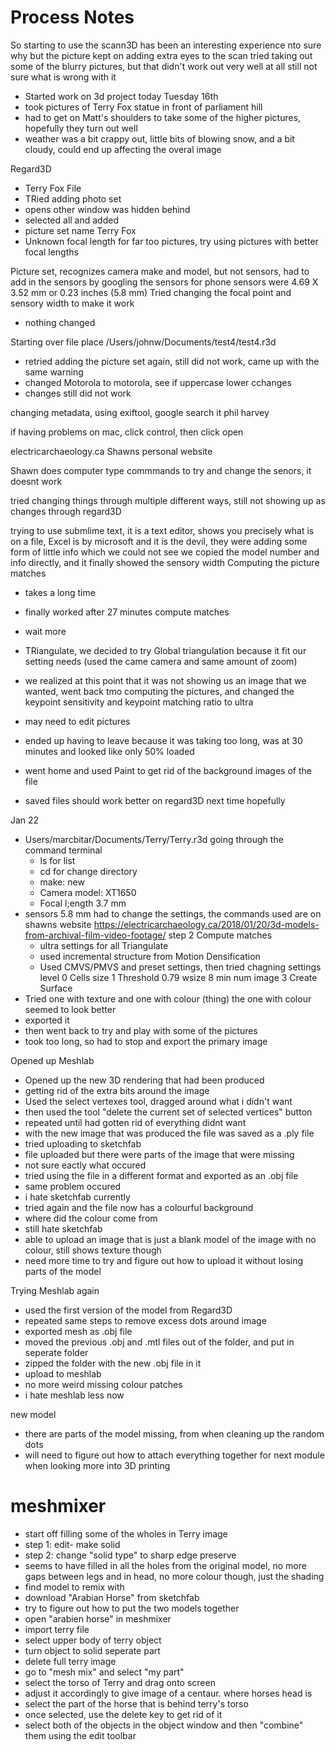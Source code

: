 # Process Notes

So starting to use the scann3D has been an interesting experience
nto sure why but the picture kept on adding extra eyes to the scan
tried taking out some of the blurry pictures, but that didn't work out very well at all
still not sure what is wrong with it

- Started work on 3d project today Tuesday 16th
- took pictures of Terry Fox statue in front of parliament hill
- had to get on Matt's shoulders to take some of the higher pictures, hopefully they turn out well
- weather was a bit crappy out, little bits of blowing snow, and a bit cloudy, could end up affecting the overal image

Regard3D
- Terry Fox File
- TRied adding photo set
- opens other window was hidden behind
- selected all and added
- picture set name Terry Fox
- Unknown focal length for far too pictures, try using pictures with better focal lengths

Picture set, recognizes camera make and model, but not sensors, had to add in the sensors by googling the sensors for phone
sensors were 4.69 X 3.52 mm or 0.23 inches (5.8 mm)
Tried changing the focal point and sensory width to make it work
- nothing changed

Starting over
file place
/Users/johnw/Documents/test4/test4.r3d
- retried adding the picture set again, still did not work, came up with the same warning
- changed Motorola to motorola, see if uppercase lower cchanges
- changes still did not work

changing metadata, using exiftool, google search it phil harvey

if having problems on mac, click control, then click open

electricarchaeology.ca Shawns personal website

Shawn does computer type commmands to try and change the senors, it doesnt work

tried changing things through multiple different ways, still not showing up as changes through regard3D

trying to use submlime text, it is a text editor, shows you precisely what is on a file,
Excel is by microsoft and it is the devil, they were adding some form of little info which we could not see
we copied the model number and info directly, and it finally showed the sensory width 
Computing the picture matches
- takes a long time
- finally worked after 27 minutes
compute matches
- wait more
- TRiangulate, we decided to try Global triangulation because it fit our setting needs (used the came camera and same amount of zoom)
- we realized at this point that it was not showing us an image that we wanted, went back tmo computing the pictures, and changed the keypoint sensitivity and keypoint matching ratio to ultra
- may need to edit pictures
- ended up having to leave because it was taking too long, was at 30 minutes and looked like only 50% loaded

- went home and used Paint to get rid of the background images of the file
- saved files should work better on regard3D next time hopefully

Jan 22
- Users/marcbitar/Documents/Terry/Terry.r3d
going through the command terminal
  - ls for list
  - cd for change directory
  - make: new
  - Camera model: XT1650
  - Focal l;ength 3.7 mm
- sensors 5.8 mm
had to change the settings, the commands used are on shawns website 
https://electricarchaeology.ca/2018/01/20/3d-models-from-archival-film-video-footage/ step 2
Compute matches
  - ultra settings for all
 Triangulate
  - used incremental structure from Motion
  Densification
  - Used CMVS/PMVS and preset settings, then tried chagning settings level 0 Cells size 1 Threshold 0.79 wsize 8 min num image 3
  Create Surface
 - Tried one with texture and one with colour (thing) the one with colour seemed to look better
 - exported it
 - then went back to try and play with some of the pictures
- took too long, so had to stop and export the primary image

Opened up Meshlab
- Opened up the new 3D rendering that had been produced
- getting rid of the extra bits around the image
- Used the select vertexes tool, dragged around what i didn't want
- then used the tool "delete the current set of selected vertices" button
- repeated until had gotten rid of everything didnt want
- with the new image that was produced the file was saved as a .ply file
- tried uploading to sketchfab
- file uploaded but there were parts of the image that were missing
- not sure eactly what occured
- tried using the file in a different format and exported as an .obj file
- same problem occured
- i hate sketchfab currently
- tried again and the file now has a colourful background
- where did the colour come from
- still hate sketchfab
- able to upload an image that is just a blank model of the image with no colour, still shows texture though
- need more time to try and figure out how to upload it without losing parts of the model

Trying Meshlab again
- used the first version of the model from Regard3D
- repeated same steps to remove excess dots around image
- exported mesh as .obj file
- moved the previous .obj and .mtl files out of the folder, and put in seperate folder
- zipped the folder with the new .obj file in it
- upload to meshlab
- no more weird missing colour patches
- i hate meshlab less now

new model
- there are parts of the model missing, from when cleaning up the random dots
- will need to figure out how to attach everything together for next module when looking more into 3D printing

# meshmixer
- start off filling some of the wholes in Terry image
- step 1: edit- make solid
- step 2: change "solid type" to sharp edge preserve
- seems to have filled in all the holes from the original model, no more gaps between legs and in head, no more colour though, just the shading
- find model to remix with
- download "Arabian Horse" from sketchfab
- try to figure out how to put the two models together
- open "arabien horse" in meshmixer
- import terry file
- select upper body of terry object
- turn object to solid seperate part
- delete full terry image
- go to "mesh mix" and select "my part"
- select the torso of Terry and drag onto screen
- adjust it accordingly to give image of a centaur. where horses head is
- select the part of the horse that is behind terry's torso
- once selected, use the delete key to get rid of it
- select both of the objects in the object window and then "combine" them using the edit toolbar

